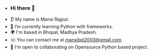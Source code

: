 - ### Hi there 👋
* 👂 My name is Mansi Rajput.
* 🌱 I’m currently learning Python with frameworks.
* 🌍 I'm based in Bhopal, Madhya Pradesh.
* ✉️ You can contact me at mansibpl2003@gmail.com
* 🤝 I'm open to collaborating on Opensource Python based project.
  

<!---
aransi/aransi is a ✨ special ✨ repository because its `README.md` (this file) appears on your GitHub profile.
You can click the Preview link to take a look at your changes.
--->

